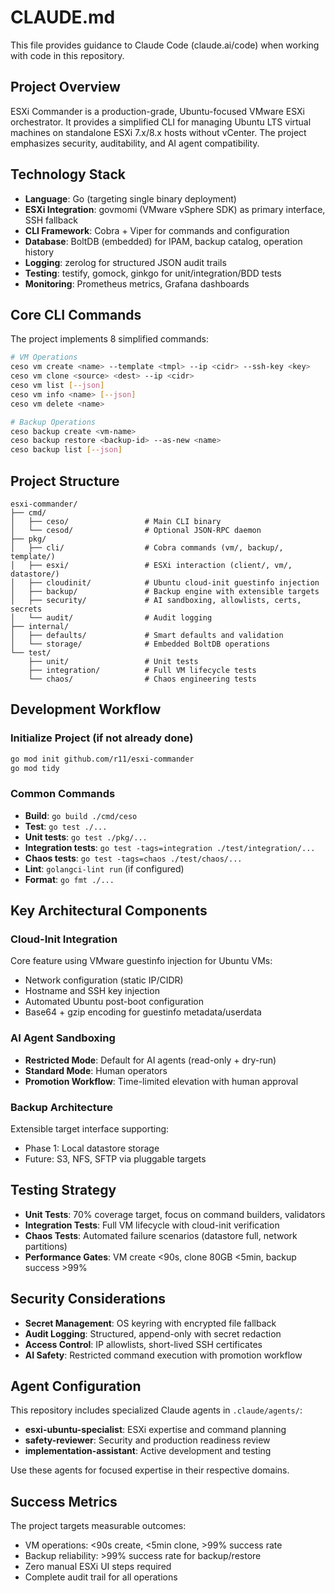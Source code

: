# CLAUDE.md

This file provides guidance to Claude Code (claude.ai/code) when working with code in this repository.

## Project Overview

ESXi Commander is a production-grade, Ubuntu-focused VMware ESXi orchestrator. It provides a simplified CLI for managing Ubuntu LTS virtual machines on standalone ESXi 7.x/8.x hosts without vCenter. The project emphasizes security, auditability, and AI agent compatibility.

## Technology Stack

- **Language**: Go (targeting single binary deployment)
- **ESXi Integration**: govmomi (VMware vSphere SDK) as primary interface, SSH fallback
- **CLI Framework**: Cobra + Viper for commands and configuration
- **Database**: BoltDB (embedded) for IPAM, backup catalog, operation history
- **Logging**: zerolog for structured JSON audit trails
- **Testing**: testify, gomock, ginkgo for unit/integration/BDD tests
- **Monitoring**: Prometheus metrics, Grafana dashboards

## Core CLI Commands

The project implements 8 simplified commands:

```bash
# VM Operations
ceso vm create <name> --template <tmpl> --ip <cidr> --ssh-key <key>
ceso vm clone <source> <dest> --ip <cidr>
ceso vm list [--json]
ceso vm info <name> [--json]
ceso vm delete <name>

# Backup Operations  
ceso backup create <vm-name>
ceso backup restore <backup-id> --as-new <name>
ceso backup list [--json]
```

## Project Structure

```
esxi-commander/
├── cmd/
│   ├── ceso/                 # Main CLI binary
│   └── cesod/                # Optional JSON-RPC daemon
├── pkg/
│   ├── cli/                  # Cobra commands (vm/, backup/, template/)
│   ├── esxi/                 # ESXi interaction (client/, vm/, datastore/)
│   ├── cloudinit/            # Ubuntu cloud-init guestinfo injection
│   ├── backup/               # Backup engine with extensible targets
│   ├── security/             # AI sandboxing, allowlists, certs, secrets
│   └── audit/                # Audit logging
├── internal/
│   ├── defaults/             # Smart defaults and validation
│   └── storage/              # Embedded BoltDB operations
└── test/
    ├── unit/                 # Unit tests
    ├── integration/          # Full VM lifecycle tests
    └── chaos/                # Chaos engineering tests
```

## Development Workflow

### Initialize Project (if not already done)
```bash
go mod init github.com/r11/esxi-commander
go mod tidy
```

### Common Commands
- **Build**: `go build ./cmd/ceso`
- **Test**: `go test ./...`
- **Unit tests**: `go test ./pkg/...`
- **Integration tests**: `go test -tags=integration ./test/integration/...`
- **Chaos tests**: `go test -tags=chaos ./test/chaos/...`
- **Lint**: `golangci-lint run` (if configured)
- **Format**: `go fmt ./...`

## Key Architectural Components

### Cloud-Init Integration
Core feature using VMware guestinfo injection for Ubuntu VMs:
- Network configuration (static IP/CIDR)
- Hostname and SSH key injection
- Automated Ubuntu post-boot configuration
- Base64 + gzip encoding for guestinfo metadata/userdata

### AI Agent Sandboxing
- **Restricted Mode**: Default for AI agents (read-only + dry-run)
- **Standard Mode**: Human operators
- **Promotion Workflow**: Time-limited elevation with human approval

### Backup Architecture
Extensible target interface supporting:
- Phase 1: Local datastore storage
- Future: S3, NFS, SFTP via pluggable targets

## Testing Strategy

- **Unit Tests**: 70% coverage target, focus on command builders, validators
- **Integration Tests**: Full VM lifecycle with cloud-init verification
- **Chaos Tests**: Automated failure scenarios (datastore full, network partitions)
- **Performance Gates**: VM create <90s, clone 80GB <5min, backup success >99%

## Security Considerations

- **Secret Management**: OS keyring with encrypted file fallback
- **Audit Logging**: Structured, append-only with secret redaction
- **Access Control**: IP allowlists, short-lived SSH certificates
- **AI Safety**: Restricted command execution with promotion workflow

## Agent Configuration

This repository includes specialized Claude agents in `.claude/agents/`:
- **esxi-ubuntu-specialist**: ESXi expertise and command planning
- **safety-reviewer**: Security and production readiness review
- **implementation-assistant**: Active development and testing

Use these agents for focused expertise in their respective domains.

## Success Metrics

The project targets measurable outcomes:
- VM operations: <90s create, <5min clone, >99% success rate
- Backup reliability: >99% success rate for backup/restore
- Zero manual ESXi UI steps required
- Complete audit trail for all operations